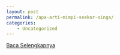 ```yaml
---
layout: post
permalink: /apa-arti-mimpi-seekor-singa/
categories:
    - Uncategorized
---
```


[Baca Selengkapnya](/08)